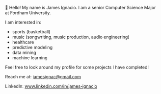 👋 Hello! My name is James Ignacio. I am a senior Computer Science Major at Fordham University.

I am interested in:
- sports (basketball)
- music (songwriting, music production, audio engineering)
- healthcare
- predictive modeling
- data mining
- machine learning

Feel free to look around my profile for some projects I have completed!

Reach me at: jamesignac@gmail.com

LinkedIn: www.linkedin.com/in/james-ignacio
